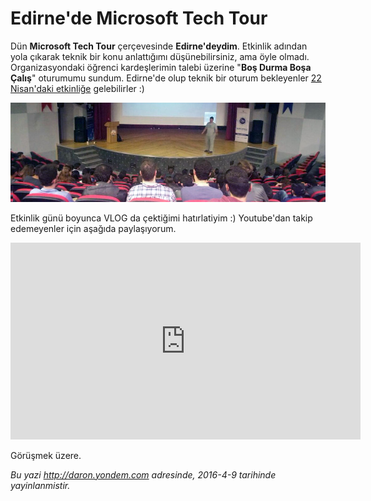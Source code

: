 # Edirne'de Microsoft Tech Tour 

Dün **Microsoft Tech Tour** çerçevesinde **Edirne'deydim**. Etkinlik adından yola çıkarak teknik bir konu anlattığımı düşünebilirsiniz, ama öyle olmadı. Organizasyondaki öğrenci kardeşlerimin talebi üzerine "**Boş Durma Boşa Çalış**" oturumumu sundum. Edirne'de olup teknik bir oturum bekleyenler [22 Nisan'daki etkinliğe](http://www.bilisimsenligi.com/) gelebilirler :)

![](../media/Edirne_de_Microsoft_Tech_Tour/Edirne-Trakya-Universitesi.jpg)

Etkinlik günü boyunca VLOG da çektiğimi hatırlatiyim :) Youtube'dan takip edemeyenler için aşağıda paylaşıyorum.

<iframe width="560" height="315" src="https://www.youtube.com/embed/oVcl9-6owGM" frameborder="0" allowfullscreen></iframe>

Görüşmek üzere.


*Bu yazi http://daron.yondem.com adresinde, 2016-4-9 tarihinde yayinlanmistir.*